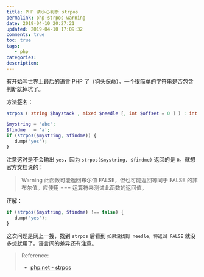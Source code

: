 ```yaml
---
title: PHP 请小心判断 strpos
permalink: php-strpos-warning
date: 2019-04-10 20:27:21
updated: 2019-04-10 17:09:32
comments: true
toc: true
tags:
   - php
categories:
description:
---
```


有开始写世界上最后的语言 PHP 了（狗头保命）。一个很简单的字符串是否包含判断就掉坑了。

方法签名：

```php
strpos ( string $haystack , mixed $needle [, int $offset = 0 ] ) : int
```

<!-- more -->

```php
$mystring = 'abc';
$findme   = 'a';
if (strpos($mystring, $findme)) {
   dump('yes');
}
```

注意这时是不会输出 `yes`，因为 `strpos($mystring, $findme)` 返回的是 `0`。就想官方文档说的：

> Warning 此函数可能返回布尔值 FALSE，但也可能返回等同于 FALSE 的非布尔值。应使用 === 运算符来测试此函数的返回值。

正解：

```php
if (strpos($mystring, $findme) !== false) {
   dump('yes');
}
```

这次问题是网上一搜，找到 `strpos` 后看到 `如果没找到 needle，将返回 FALSE` 就没多想就用了。语言间的差异还有注意。

> Reference:
>
> - [php.net - strpos](https://www.php.net/manual/zh/function.strpos.php)
